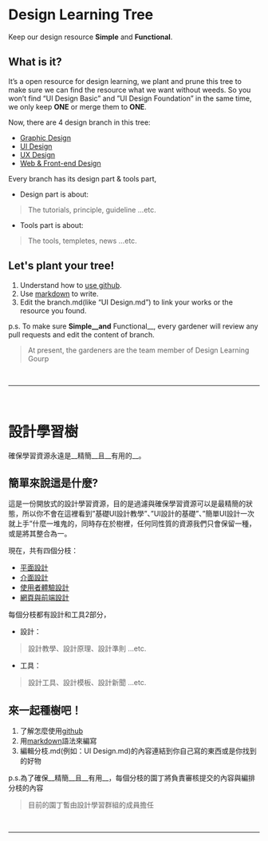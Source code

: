 # Design Learning Tree
Keep our design resource __Simple__ and __Functional__.

## What is it?
It’s a open resource for design learning, we plant and prune this tree to make sure we can find the resource what we want without weeds. So you won’t find “UI Design Basic” and ”UI Design Foundation” in the same time, we only keep __ONE__ or merge them to __ONE__.

Now, there are 4 design branch in this tree:
- [Graphic Design](https://github.com/ledtorch/Design-Learning-Tree/blob/master/Graphic%20Design%20Branch.md)
- [UI Design](https://github.com/ledtorch/Design-Learning-Tree/blob/master/UI%20Design%20Branch.md)
- [UX Design](https://github.com/ledtorch/Design-Learning-Tree/blob/master/UX%20Design%20Branch.md)
- [Web & Front-end Design](https://github.com/ledtorch/Design-Learning-Tree/blob/master/Wed%20%26%20Front-end%20Design%20Branch.md)

Every branch has its design part & tools part, 
- Design part is about:
> The tutorials, principle, guideline …etc.
- Tools part is about:
> The tools, templetes, news …etc.

## Let's plant your tree!
1. Understand how to [use github](https://guides.github.com/activities/hello-world/).
2. Use [markdown](https://github.com/adam-p/markdown-here/wiki/Markdown-Cheatsheet) to write.
3. Edit the branch.md(like “UI Design.md”) to link your works or the resource you found.

p.s. To make sure __Simple__and__ Functional__, every gardener will review any pull requests and edit the content of branch.

> At present, the gardeners are the team member of Design Learning Gourp
<br/>

---- 

<br/>

# 設計學習樹
確保學習資源永遠是__精簡__且__有用的__。

## 簡單來說這是什麼?
這是一份開放式的設計學習資源，目的是過濾與確保學習資源可以是最精簡的狀態，所以你不會在這裡看到”基礎UI設計教學”、”UI設計的基礎”、”簡單UI設計一次就上手”什麼一堆鬼的，同時存在於樹裡，任何同性質的資源我們只會保留一種，或是將其整合為一。

現在，共有四個分枝：
- [平面設計](https://github.com/ledtorch/Design-Learning-Tree/blob/master/Graphic%20Design%20Branch.md)
- [介面設計](https://github.com/ledtorch/Design-Learning-Tree/blob/master/UI%20Design%20Branch.md)
- [使用者體驗設計](https://github.com/ledtorch/Design-Learning-Tree/blob/master/UX%20Design%20Branch.md)
- [網頁與前端設計](https://github.com/ledtorch/Design-Learning-Tree/blob/master/Wed%20%26%20Front-end%20Design%20Branch.md)

每個分枝都有設計和工具2部分，
- 設計：
> 設計教學、設計原理、設計準則 …etc.
- 工具：
> 設計工具、設計模板、設計新聞 …etc.

## 來一起種樹吧！
1. 了解怎麼使用[github](https://gold.xitu.io/entry/56e638591ea49300550885cc)
2. 用[markdown](https://github.com/othree/markdown-syntax-zhtw)語法來編寫
3. 編輯分枝.md(例如：UI Design.md)的內容連結到你自己寫的東西或是你找到的好物

p.s.為了確保__精簡__且__有用__，每個分枝的園丁將負責審核提交的內容與編排分枝的內容

> 目前的園丁暫由設計學習群組的成員擔任
<br/>

----
